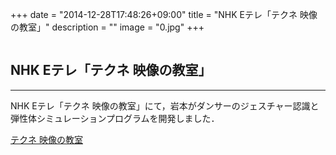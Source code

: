 +++
date = "2014-12-28T17:48:26+09:00"
title = "NHK Eテレ「テクネ 映像の教室」"
description = ""
image = "0.jpg"
+++

<div class="embedded-image-wrapper">
    <div class="embedded-image-container">
        <img src="../../img/news/0.jpg" alt="" />
    </div>
</div>

## NHK Eテレ「テクネ 映像の教室」
---
NHK Eテレ「テクネ 映像の教室」にて，岩本がダンサーのジェスチャー認識と弾性体シミュレーションプログラムを開発しました．

[テクネ 映像の教室](http://www.nhk.or.jp/bijutsu/techne/try/content.html#programming)
